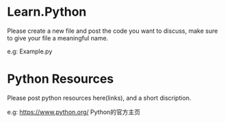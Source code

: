 # Learn.Python
Please create a new file and post the code you want to discuss, make sure to give your file a meaningful name. 

e.g: Example.py


# Python Resources
Please post python resources here(links), and a short discription.

e.g: https://www.python.org/ Python的官方主页
